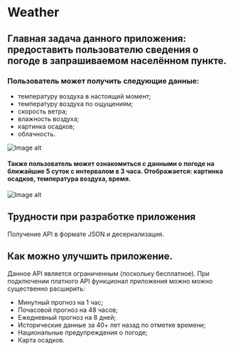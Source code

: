 # Weather
## Главная задача данного приложения: предоставить пользователю сведения о погоде в запрашиваемом населённом пункте.
### Пользователь может получить следующие данные:
- температуру воздуха в настоящий момент;
- температуру воздуха по ощущениям;
- скорость ветра;
- влажность воздуха;
- картинка осадков;
- облачность.


![Image alt](https://github.com/YSeN1997/Diplom_Weather/blob/master/Images/CurrentWeather.png)
#### Также пользователь может ознакомиться с данными о погоде на ближайшие 5 суток с интервалом в 3 часа. Отображается: картинка осадков, температура воздуха, время. 


![Image alt](https://github.com/YSeN1997/Diplom_Weather/blob/master/Images/DailyForecast.png)
## Трудности при разработке приложения 
Получение API в формате JSON и десериализация.

## Как можно улучшить приложение.
Данное API является ограниченным (поскольку бесплатное). При подключении платного API функционал приложения можно можно существенно расширить:
- Минутный прогноз на 1 час;
- Почасовой прогноз на 48 часов;
- Ежедневный прогноз на 8 дней;
- Исторические данные за 40+ лет назад по отметке времени;
- Национальные предупреждения о погоде;
- Карта осадков.





